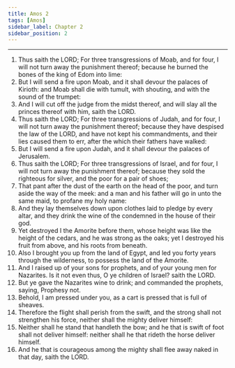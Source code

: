 ```yaml
---
title: Amos 2
tags: [Amos]
sidebar_label: Chapter 2
sidebar_position: 2
---
```


---
1. Thus saith the LORD; For three transgressions of Moab, and for four, I will not turn away the punishment thereof; because he burned the bones of the king of Edom into lime:
2. But I will send a fire upon Moab, and it shall devour the palaces of Kirioth: and Moab shall die with tumult, with shouting, and with the sound of the trumpet:
3. And I will cut off the judge from the midst thereof, and will slay all the princes thereof with him, saith the LORD.
4. Thus saith the LORD; For three transgressions of Judah, and for four, I will not turn away the punishment thereof; because they have despised the law of the LORD, and have not kept his commandments, and their lies caused them to err, after the which their fathers have walked:
5. But I will send a fire upon Judah, and it shall devour the palaces of Jerusalem.
6. Thus saith the LORD; For three transgressions of Israel, and for four, I will not turn away the punishment thereof; because they sold the righteous for silver, and the poor for a pair of shoes;
7. That pant after the dust of the earth on the head of the poor, and turn aside the way of the meek: and a man and his father will go in unto the same maid, to profane my holy name:
8. And they lay themselves down upon clothes laid to pledge by every altar, and they drink the wine of the condemned in the house of their god.
9. Yet destroyed I the Amorite before them, whose height was like the height of the cedars, and he was strong as the oaks; yet I destroyed his fruit from above, and his roots from beneath.
10. Also I brought you up from the land of Egypt, and led you forty years through the wilderness, to possess the land of the Amorite.
11. And I raised up of your sons for prophets, and of your young men for Nazarites. Is it not even thus, O ye children of Israel? saith the LORD.
12. But ye gave the Nazarites wine to drink; and commanded the prophets, saying, Prophesy not.
13. Behold, I am pressed under you, as a cart is pressed that is full of sheaves.
14. Therefore the flight shall perish from the swift, and the strong shall not strengthen his force, neither shall the mighty deliver himself:
15. Neither shall he stand that handleth the bow; and he that is swift of foot shall not deliver himself: neither shall he that rideth the horse deliver himself.
16. And he that is courageous among the mighty shall flee away naked in that day, saith the LORD.